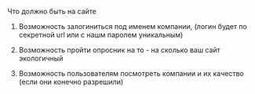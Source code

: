 Что должно быть на сайте
1. Возможность залогиниться под именем компании, (логин будет по секретной url или с нашм паролем уникальным)

2. Возможность пройти опросник на то - на сколько ваш сайт экологичный

3. Возможность пользователям посмотреть компании и их качество (если они конечно разрешили)